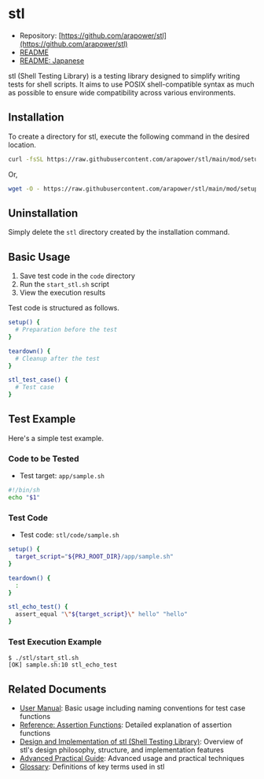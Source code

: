 # stl

- Repository: [https://github.com/arapower/stl](https://github.com/arapower/stl)
- [README](README.md)
- [README: Japanese](README_ja.md)

stl (Shell Testing Library) is a testing library designed to simplify writing tests for shell scripts.
It aims to use POSIX shell-compatible syntax as much as possible to ensure wide compatibility across various environments.

## Installation

To create a directory for stl, execute the following command in the desired location.

```sh
curl -fsSL https://raw.githubusercontent.com/arapower/stl/main/mod/setup_stl.sh | sh
```

Or,

```sh
wget -O - https://raw.githubusercontent.com/arapower/stl/main/mod/setup_stl.sh | sh
```

## Uninstallation

Simply delete the `stl` directory created by the installation command.

## Basic Usage

1. Save test code in the `code` directory
2. Run the `start_stl.sh` script
3. View the execution results

Test code is structured as follows.

```sh
setup() {
  # Preparation before the test
}

teardown() {
  # Cleanup after the test
}

stl_test_case() {
  # Test case
}
```

## Test Example

Here's a simple test example.

### Code to be Tested

- Test target: `app/sample.sh`

```sh
#!/bin/sh
echo "$1"
```

### Test Code

- Test code: `stl/code/sample.sh`

```sh
setup() {
  target_script="${PRJ_ROOT_DIR}/app/sample.sh"
}

teardown() {
  :
}

stl_echo_test() {
  assert_equal "\"${target_script}\" hello" "hello"
}
```

### Test Execution Example

```
$ ./stl/start_stl.sh
[OK] sample.sh:10 stl_echo_test
```

## Related Documents

- [User Manual](doc/user_manual.md): Basic usage including naming conventions for test case functions
- [Reference: Assertion Functions](doc/reference_assertion_functions.md): Detailed explanation of assertion functions
- [Design and Implementation of stl (Shell Testing Library)](doc/design.md): Overview of stl's design philosophy, structure, and implementation features
- [Advanced Practical Guide](doc/advanced_practical_guide.md): Advanced usage and practical techniques
- [Glossary](doc/glossary.md): Definitions of key terms used in stl
